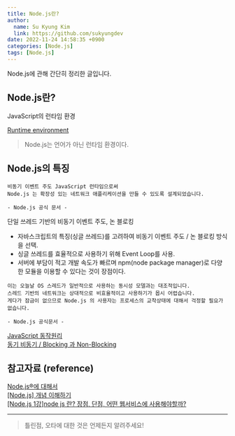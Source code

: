 ```yaml
---
title: Node.js란?
author:
  name: Su Kyung Kim
  link: https://github.com/sukyungdev
date: 2022-11-24 14:58:35 +0900
categories: [Node.js]
tags: [Node.js]
---
```


Node.js에 관해 간단히 정리한 글입니다.

## Node.js란?

JavaScript의 런타임 환경

[Runtime environment](https://ko.wikipedia.org/wiki/%EB%9F%B0%ED%83%80%EC%9E%84_%EC%8B%9C%EC%8A%A4%ED%85%9C)

> Node.js는 언어가 아닌 런타임 환경이다.

## Node.js의 특징

```
비동기 이벤트 주도 JavaScript 런타임으로써
Node.js 는 확장성 있는 네트워크 애플리케이션을 만들 수 있도록 설계되었습니다.

- Node.js 공식 문서 -
```

단일 쓰레드 기반의 비동기 이벤트 주도, 논 블로킹

- 자바스크립트의 특징(싱글 쓰레드)를 고려하여 비동기 이벤트 주도 / 논 블로킹 방식을 선택.
- 싱글 쓰레드를 효율적으로 사용하기 위해 Event Loop를 사용.
- 서버에 부담이 적고 개발 속도가 빠르며 npm(node package manager)로 다양한 모듈을 이용할 수 있다는 것이 장점이다.

```
이는 오늘날 OS 스레드가 일반적으로 사용하는 동시성 모델과는 대조적입니다.
스레드 기반의 네트워크는 상대적으로 비효율적이고 사용하기가 몹시 어렵습니다.
게다가 잠금이 없으므로 Node.js 의 사용자는 프로세스의 교착상태에 대해서 걱정할 필요가 없습니다.

- Node.js 공식문서 -
```

[JavaScript 동작원리](https://sukyungdev.github.io/posts/Post-27/)  
[동기 비동기 / Blocking 과 Non-Blocking](https://sukyungdev.github.io/posts/Post-21/)

## 참고자료 (reference)

[Node.js®에 대해서](https://nodejs.org/ko/about/)  
[[Node.js] 개념 이해하기](https://hanamon.kr/nodejs-%EA%B0%9C%EB%85%90-%EC%9D%B4%ED%95%B4%ED%95%98%EA%B8%B0/)  
[[Node.js 1강]node js 란? 장점, 단점, 어떤 웹서비스에 사용해야할까?](https://junspapa-itdev.tistory.com/3)

---

> 틀린점, 오타에 대한 것은 언제든지 알려주세요!
